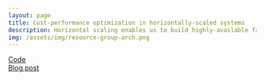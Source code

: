 ```yaml
---
layout: page
title: Cost-performance optimization in horizontally-scaled systems
description: Horizontal scaling enables us to build highly-available fault-tolerant systems, e.g. in cloud computing. This project studies the cost-performance trade-off that inherently exists in horizontal scaling.
img: /assets/img/resource-group-arch.png
---
```


[Code](https://github.com/mEyob/horizontal-scaling-simulation)
<br>
[Blog post](https://meyob.github.io/blog/2019/horizontal-scaling/)